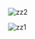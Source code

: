 ![zz2](https://github.com/user-attachments/assets/e54f4c9f-843b-4ae3-85b3-515c673b739e)










![zz1](https://github.com/user-attachments/assets/26522f0b-7f6e-43b8-9298-d24958cd6ec4)
